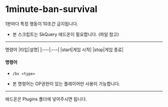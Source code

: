 # 1minute-ban-survival

1분마다 특정 행동이 10초간 금지됩니다.
* 본 스크립트는 SkQuery 애드온이 필요합니다. (파일 참고)
___
명령어
|타입|설명|
|:---|:---|
|start|게임 시작|
|stop|게임 종료|

#### 명령어
+ `/bs <type>`
* 본 명령어는 OP권한이 있는 플레이어만 사용이 가능합니다.
___
애드온은 Plugins 폴더에 넣어주시면 됩니다.
